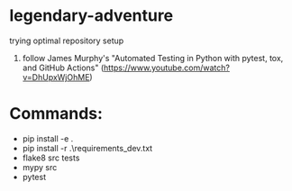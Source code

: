 # legendary-adventure
trying optimal repository setup

1. follow James Murphy's "Automated Testing in Python with pytest, tox, and GitHub Actions" (https://www.youtube.com/watch?v=DhUpxWjOhME)


# Commands:
- pip install -e .         
- pip install -r .\requirements_dev.txt
- flake8 src tests
- mypy src
- pytest